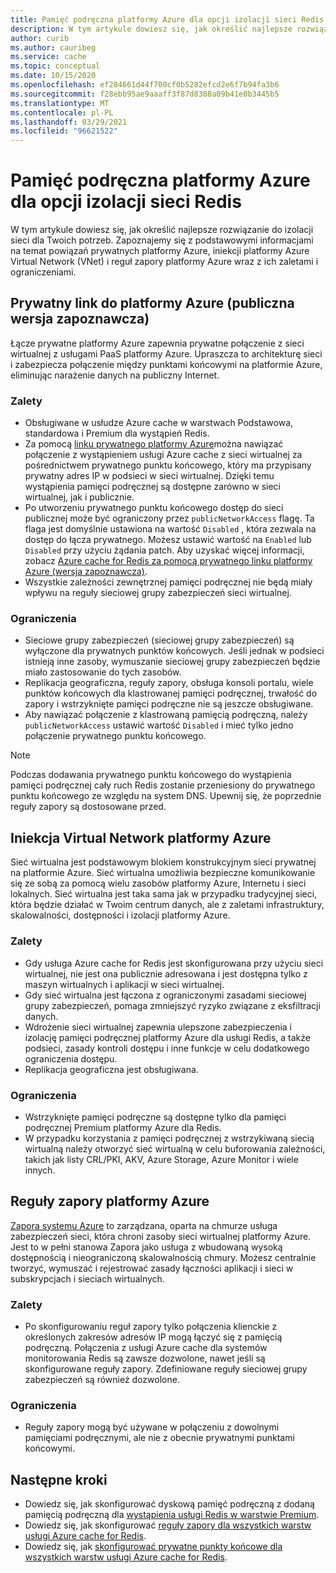 ```yaml
---
title: Pamięć podręczna platformy Azure dla opcji izolacji sieci Redis
description: W tym artykule dowiesz się, jak określić najlepsze rozwiązanie do izolacji sieci dla Twoich potrzeb. Zapoznajemy się z podstawowymi informacjami na temat powiązań prywatnych platformy Azure, iniekcji platformy Azure Virtual Network (VNet) i reguł zapory platformy Azure wraz z ich zaletami i ograniczeniami.
author: curib
ms.author: cauribeg
ms.service: cache
ms.topic: conceptual
ms.date: 10/15/2020
ms.openlocfilehash: ef284661d44f700cf0b5282efcd2e6f7b94fa3b6
ms.sourcegitcommit: f28ebb95ae9aaaff3f87d8388a09b41e0b3445b5
ms.translationtype: MT
ms.contentlocale: pl-PL
ms.lasthandoff: 03/29/2021
ms.locfileid: "96621522"
---
```

# <a name="azure-cache-for-redis-network-isolation-options"></a>Pamięć podręczna platformy Azure dla opcji izolacji sieci Redis 
W tym artykule dowiesz się, jak określić najlepsze rozwiązanie do izolacji sieci dla Twoich potrzeb. Zapoznajemy się z podstawowymi informacjami na temat powiązań prywatnych platformy Azure, iniekcji platformy Azure Virtual Network (VNet) i reguł zapory platformy Azure wraz z ich zaletami i ograniczeniami.  

## <a name="azure-private-link-public-preview"></a>Prywatny link do platformy Azure (publiczna wersja zapoznawcza) 
Łącze prywatne platformy Azure zapewnia prywatne połączenie z sieci wirtualnej z usługami PaaS platformy Azure. Upraszcza to architekturę sieci i zabezpiecza połączenie między punktami końcowymi na platformie Azure, eliminując narażenie danych na publiczny Internet. 

### <a name="advantages"></a>Zalety
* Obsługiwane w usłudze Azure cache w warstwach Podstawowa, standardowa i Premium dla wystąpień Redis. 
* Za pomocą [linku prywatnego platformy Azure](../private-link/private-link-overview.md)można nawiązać połączenie z wystąpieniem usługi Azure cache z sieci wirtualnej za pośrednictwem prywatnego punktu końcowego, który ma przypisany prywatny adres IP w podsieci w sieci wirtualnej. Dzięki temu wystąpienia pamięci podręcznej są dostępne zarówno w sieci wirtualnej, jak i publicznie.  
* Po utworzeniu prywatnego punktu końcowego dostęp do sieci publicznej może być ograniczony przez `publicNetworkAccess` flagę. Ta flaga jest domyślnie ustawiona na wartość `Disabled` , która zezwala na dostęp do łącza prywatnego. Możesz ustawić wartość na `Enabled` lub `Disabled` przy użyciu żądania patch. Aby uzyskać więcej informacji, zobacz [Azure cache for Redis za pomocą prywatnego linku platformy Azure (wersja zapoznawcza)](cache-private-link.md). 
* Wszystkie zależności zewnętrznej pamięci podręcznej nie będą miały wpływu na reguły sieciowej grupy zabezpieczeń sieci wirtualnej.

### <a name="limitations"></a>Ograniczenia 
* Sieciowe grupy zabezpieczeń (sieciowej grupy zabezpieczeń) są wyłączone dla prywatnych punktów końcowych. Jeśli jednak w podsieci istnieją inne zasoby, wymuszanie sieciowej grupy zabezpieczeń będzie miało zastosowanie do tych zasobów.
* Replikacja geograficzna, reguły zapory, obsługa konsoli portalu, wiele punktów końcowych dla klastrowanej pamięci podręcznej, trwałość do zapory i wstrzyknięte pamięci podręczne nie są jeszcze obsługiwane. 
* Aby nawiązać połączenie z klastrowaną pamięcią podręczną, należy `publicNetworkAccess` ustawić wartość `Disabled` i mieć tylko jedno połączenie prywatnego punktu końcowego.

> [!NOTE]
> Podczas dodawania prywatnego punktu końcowego do wystąpienia pamięci podręcznej cały ruch Redis zostanie przeniesiony do prywatnego punktu końcowego ze względu na system DNS.
> Upewnij się, że poprzednie reguły zapory są dostosowane przed.  
>
>

## <a name="azure-virtual-network-injection"></a>Iniekcja Virtual Network platformy Azure 
Sieć wirtualna jest podstawowym blokiem konstrukcyjnym sieci prywatnej na platformie Azure. Sieć wirtualna umożliwia bezpieczne komunikowanie się ze sobą za pomocą wielu zasobów platformy Azure, Internetu i sieci lokalnych. Sieć wirtualna jest taka sama jak w przypadku tradycyjnej sieci, która będzie działać w Twoim centrum danych, ale z zaletami infrastruktury, skalowalności, dostępności i izolacji platformy Azure. 

### <a name="advantages"></a>Zalety
* Gdy usługa Azure cache for Redis jest skonfigurowana przy użyciu sieci wirtualnej, nie jest ona publicznie adresowana i jest dostępna tylko z maszyn wirtualnych i aplikacji w sieci wirtualnej.  
* Gdy sieć wirtualna jest łączona z ograniczonymi zasadami sieciowej grupy zabezpieczeń, pomaga zmniejszyć ryzyko związane z eksfiltracji danych. 
* Wdrożenie sieci wirtualnej zapewnia ulepszone zabezpieczenia i izolację pamięci podręcznej platformy Azure dla usługi Redis, a także podsieci, zasady kontroli dostępu i inne funkcje w celu dodatkowego ograniczenia dostępu. 
* Replikacja geograficzna jest obsługiwana. 

### <a name="limitations"></a>Ograniczenia
* Wstrzyknięte pamięci podręczne są dostępne tylko dla pamięci podręcznej Premium platformy Azure dla Redis. 
* W przypadku korzystania z pamięci podręcznej z wstrzykiwaną siecią wirtualną należy otworzyć sieć wirtualną w celu buforowania zależności, takich jak listy CRL/PKI, AKV, Azure Storage, Azure Monitor i wiele innych.  


## <a name="azure-firewall-rules"></a>Reguły zapory platformy Azure
[Zapora systemu Azure](../firewall/overview.md) to zarządzana, oparta na chmurze usługa zabezpieczeń sieci, która chroni zasoby sieci wirtualnej platformy Azure. Jest to w pełni stanowa Zapora jako usługa z wbudowaną wysoką dostępnością i nieograniczoną skalowalnością chmury. Możesz centralnie tworzyć, wymuszać i rejestrować zasady łączności aplikacji i sieci w subskrypcjach i sieciach wirtualnych.  

### <a name="advantages"></a>Zalety
* Po skonfigurowaniu reguł zapory tylko połączenia klienckie z określonych zakresów adresów IP mogą łączyć się z pamięcią podręczną. Połączenia z usługi Azure cache dla systemów monitorowania Redis są zawsze dozwolone, nawet jeśli są skonfigurowane reguły zapory. Zdefiniowane reguły sieciowej grupy zabezpieczeń są również dozwolone.  

### <a name="limitations"></a>Ograniczenia
* Reguły zapory mogą być używane w połączeniu z dowolnymi pamięciami podręcznymi, ale nie z obecnie prywatnymi punktami końcowymi. 


## <a name="next-steps"></a>Następne kroki
* Dowiedz się, jak skonfigurować dyskową pamięć podręczną z dodaną pamięcią podręczną dla [wystąpienia usługi Redis w warstwie Premium](cache-how-to-premium-vnet.md).  
* Dowiedz się, jak skonfigurować [reguły zapory dla wszystkich warstw usługi Azure cache for Redis](cache-configure.md#firewall). 
* Dowiedz się, jak [skonfigurować prywatne punkty końcowe dla wszystkich warstw usługi Azure cache for Redis](cache-private-link.md).